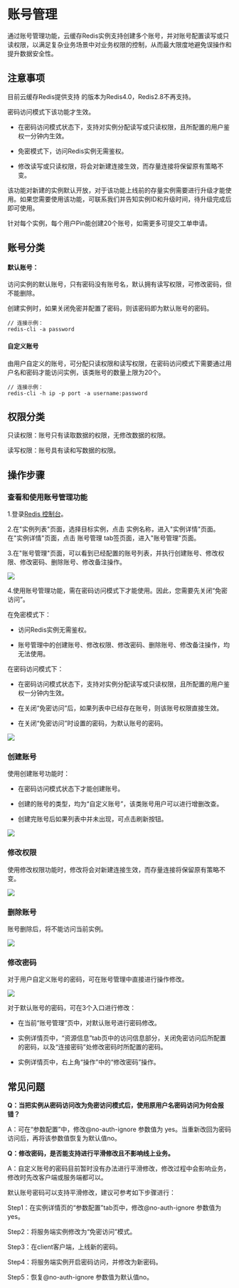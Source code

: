 # 账号管理

通过账号管理功能，云缓存Redis实例支持创建多个账号，并对账号配置读写或只读权限，以满足复杂业务场景中对业务权限的控制，从而最大限度地避免误操作和提升数据安全性。

## 注意事项

目前云缓存Redis提供支持 的版本为Redis4.0，Redis2.8不再支持。

密码访问模式下该功能才生效。

-  在密码访问模式状态下，支持对实例分配读写或只读权限，且所配置的用户鉴权一分钟内生效。

-  免密模式下，访问Redis实例无需鉴权。

-  修改读写或只读权限，将会对新建连接生效，而存量连接将保留原有策略不变。

该功能对新建的实例默认开放，对于该功能上线前的存量实例需要进行升级才能使用。如果您需要使用该功能，可联系我们并告知实例ID和升级时间，待升级完成后即可使用。

针对每个实例，每个用户Pin能创建20个账号，如需更多可提交工单申请。




## 账号分类

#### 默认账号：

访问实例的默认账号，只有密码没有账号名，默认拥有读写权限，可修改密码，但不能删除。

创建实例时，如果关闭免密并配置了密码，则该密码即为默认账号的密码。

``` 
// 连接示例：
redis-cli -a password
```


#### 自定义账号

由用户自定义的账号，可分配只读权限和读写权限，在密码访问模式下需要通过用户名和密码才能访问实例，该类账号的数量上限为20个。

``` 
// 连接示例：
redis-cli -h ip -p port -a username:password
```



## 权限分类

只读权限：账号只有读取数据的权限，无修改数据的权限。

读写权限：账号具有读和写数据的权限。

## 操作步骤

### 查看和使用账号管理功能

1.登录[Redis 控制台](https://redis-console.jdcloud.com/redis)。

2.在"实例列表"页面，选择目标实例，点击 实例名称，进入"实例详情"页面。在"实例详情"页面，点击 账号管理 tab签页面，进入"账号管理"页面。

3.在"账号管理"页面，可以看到已经配置的账号列表，并执行创建账号、修改权限、修改密码、删除账号、修改备注操作。

![](../../../../../image/Redis/UserManage-1.png)

4.使用账号管理功能，需在密码访问模式下才能使用。因此，您需要先关闭“免密访问”。

在免密模式下：

-  访问Redis实例无需鉴权。

-  账号管理中的创建账号、修改权限、修改密码、删除账号、修改备注操作，均无法使用。

在密码访问模式下：

-  在密码访问模式状态下，支持对实例分配读写或只读权限，且所配置的用户鉴权一分钟内生效。

-  在关闭“免密访问”后，如果列表中已经存在账号，则该账号权限直接生效。

-  在关闭“免密访问”时设置的密码，为默认账号的密码。

![](../../../../../image/Redis/UserManage-2.png)


### 创建账号

使用创建账号功能时：

-  在密码访问模式状态下才能创建账号。

-  创建的账号的类型，均为“自定义账号”，该类账号用户可以进行增删改查。

-  创建完账号后如果列表中并未出现，可点击刷新按钮。

![](../../../../../image/Redis/UserManage-3.png)


### 修改权限

使用修改权限功能时，修改将会对新建连接生效，而存量连接将保留原有策略不变。

![](../../../../../image/Redis/UserManage-4.png)


### 删除账号

账号删除后，将不能访问当前实例。

![](../../../../../image/Redis/UserManage-5.png)


### 修改密码

对于用户自定义账号的密码，可在账号管理中直接进行操作修改。

![](../../../../../image/Redis/UserManage-6.png)

对于默认账号的密码，可在3个入口进行修改：

-  在当前“账号管理”页中，对默认账号进行密码修改。

-  实例详情页中，“资源信息”tab页中的访问信息部分，关闭免密访问后所配置的密码，以及“连接密码”处修改密码时所配置的密码。

-  实例详情页中，右上角“操作”中的“修改密码”操作。




## 常见问题

**Q：当把实例从密码访问改为免密访问模式后，使用原用户名密码访问为何会报错？**

A：可在“参数配置”中，修改@no-auth-ignore 参数值为 yes。当重新改回为密码访问后，再将该参数值恢复为默认值no。

**Q：修改密码，是否能支持进行平滑修改且不影响线上业务。**

A：自定义账号的密码目前暂时没有办法进行平滑修改，修改过程中会影响业务，修改时先改客户端或服务端都可以。

默认账号密码可以支持平滑修改，建议可参考如下步骤进行：

Step1：在实例详情页的“参数配置”tab页中，修改@no-auth-ignore 参数值为 yes。

Step2：将服务端实例修改为“免密访问”模式。

Step3：在client客户端，上线新的密码。

Step4：将服务端实例开启密码访问，并修改为新密码。

Step5：恢复@no-auth-ignore 参数值为默认值no。





